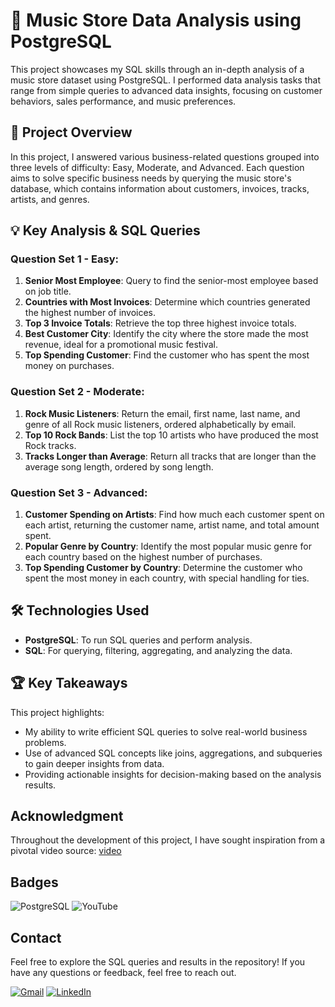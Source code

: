 # 🎵 Music Store Data Analysis using PostgreSQL

This project showcases my SQL skills through an in-depth analysis of a music store dataset using PostgreSQL. I performed data analysis tasks that range from simple queries to advanced data insights, focusing on customer behaviors, sales performance, and music preferences.

## 🚀 Project Overview

In this project, I answered various business-related questions grouped into three levels of difficulty: Easy, Moderate, and Advanced. Each question aims to solve specific business needs by querying the music store's database, which contains information about customers, invoices, tracks, artists, and genres.

## 💡 Key Analysis & SQL Queries

### **Question Set 1 - Easy:**
1. **Senior Most Employee**: Query to find the senior-most employee based on job title.
2. **Countries with Most Invoices**: Determine which countries generated the highest number of invoices.
3. **Top 3 Invoice Totals**: Retrieve the top three highest invoice totals.
4. **Best Customer City**: Identify the city where the store made the most revenue, ideal for a promotional music festival.
5. **Top Spending Customer**: Find the customer who has spent the most money on purchases.

### **Question Set 2 - Moderate:**
1. **Rock Music Listeners**: Return the email, first name, last name, and genre of all Rock music listeners, ordered alphabetically by email.
2. **Top 10 Rock Bands**: List the top 10 artists who have produced the most Rock tracks.
3. **Tracks Longer than Average**: Return all tracks that are longer than the average song length, ordered by song length.

### **Question Set 3 - Advanced:**
1. **Customer Spending on Artists**: Find how much each customer spent on each artist, returning the customer name, artist name, and total amount spent.
2. **Popular Genre by Country**: Identify the most popular music genre for each country based on the highest number of purchases.
3. **Top Spending Customer by Country**: Determine the customer who spent the most money in each country, with special handling for ties.

## 🛠️ Technologies Used
- **PostgreSQL**: To run SQL queries and perform analysis.
- **SQL**: For querying, filtering, aggregating, and analyzing the data.

## 🏆 Key Takeaways
This project highlights:
- My ability to write efficient SQL queries to solve real-world business problems.
- Use of advanced SQL concepts like joins, aggregations, and subqueries to gain deeper insights from data.
- Providing actionable insights for decision-making based on the analysis results.
##  Acknowledgment
Throughout the development of this project, I have sought inspiration from a pivotal video source: [video](https://www.youtube.com/watch?v=VFIuIjswMKM&list=WL&index=10&t=229s&ab_channel=RishabhMishra)
## Badges
![PostgreSQL](https://img.shields.io/badge/PostgreSQL-316192?style=for-the-badge&logo=postgresql&logoColor=white)
![YouTube](https://img.shields.io/badge/YouTube-FF0000?style=for-the-badge&logo=youtube&logoColor=white)

## Contact
Feel free to explore the SQL queries and results in the repository! If you have any questions or feedback, feel free to reach out.

[![Gmail](https://img.shields.io/badge/Gmail-D14836?style=for-the-badge&logo=gmail&logoColor=white)](mailto:waqasliaqat630@gmail.com)
[![LinkedIn](https://img.shields.io/badge/LinkedIn-0077B5?style=for-the-badge&logo=linkedin&logoColor=white)](https://www.linkedin.com/in/muhammad-waqas-liaqat/)
